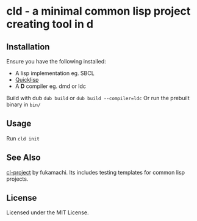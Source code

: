 # cld - a minimal common lisp project creating tool in d

## Installation
Ensure you have the following installed:
* A lisp implementation eg. SBCL
* [Quicklisp](https://www.quicklisp.org/beta/)
* A **D** compiler eg. dmd or ldc

Build with dub `dub build` or `dub build --compiler=ldc`
Or run the prebuilt binary in `bin/`

## Usage
Run `cld init`

## See Also
[cl-project](https://github.com/fukamachi/cl-project) by fukamachi. Its includes testing templates for common lisp projects.

## License
Licensed under the MIT License.
